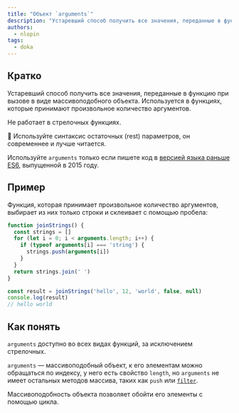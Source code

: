 ```yaml
---
title: "Объект `arguments`"
description: "Устаревший способ получить все значения, переданные в функцию при вызове."
authors:
  - nlopin
tags:
  - doka
---
```


## Кратко

Устаревший способ получить все значения, переданные в функцию при вызове в виде массивоподобного объекта. Используется в функциях, которые принимают произвольное количество аргументов.

Не работает в стрелочных функциях.

<aside>

🙅 Используйте синтаксис остаточных (rest) параметров, он современнее и лучше читается.

Используйте `arguments` только если пишете код в [версией языка раньше ES6](/js/language-versions/#obnovleniya-i-versii), выпущенной в 2015 году.

</aside>

## Пример

Функция, которая принимает произвольное количество аргументов, выбирает из них только строки и склеивает с помощью пробела:

```js
function joinStrings() {
  const strings = []
  for (let i = 0; i < arguments.length; i++) {
    if (typeof arguments[i] === 'string') {
      strings.push(arguments[i])
    }
  }
  return strings.join(' ')
}

const result = joinStrings('hello', 12, 'world', false, null)
console.log(result)
// hello world
```

## Как понять

`arguments` доступно во всех видах функций, за исключением стрелочных.

`arguments` — массивоподобный объект, к его элементам можно обращаться по индексу, у него есть свойство `length`, но `arguments` не имеет остальных методов массива, таких как `push` или [`filter`](/js/array-filter/).

Массивоподобность объекта позволяет обойти его элементы с помощью цикла.
